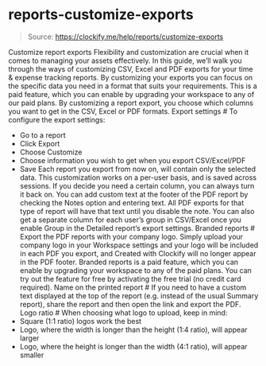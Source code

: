 # reports-customize-exports

> Source: https://clockify.me/help/reports/customize-exports

Customize report exports
Flexibility and customization are crucial when it comes to managing your assets effectively. In this guide, we’ll walk you through the ways of customizing CSV, Excel and PDF exports for your time & expense tracking reports. By customizing your exports you can focus on the specific data you need in a format that suits your requirements.
This is a paid feature, which you can enable by upgrading your workspace to any of our paid plans.
By customizing a report export, you choose which columns you want to get in the CSV, Excel or PDF formats.
Export settings #
To configure the export settings:
- Go to a report
- Click Export
- Choose Customize
- Choose information you wish to get when you export CSV/Excel/PDF
- Save
Each report you export from now on, will contain only the selected data.
This customization works on a per-user basis, and is saved across sessions. If you decide you need a certain column, you can always turn it back on.
You can add custom text at the footer of the PDF report by checking the Notes option and entering text. All PDF exports for that type of report will have that text until you disable the note.
You can also get a separate column for each user’s group in CSV/Excel once you enable Group in the Detailed report’s export settings.
Branded reports #
Export the PDF reports with your company logo.
Simply upload your company logo in your Workspace settings and your logo will be included in each PDF you export, and Created with Clockify will no longer appear in the PDF footer.
Branded reports is a paid feature, which you can enable by upgrading your workspace to any of the paid plans.
You can try out the feature for free by activating the free trial (no credit card required).
Name on the printed report #
If you need to have a custom text displayed at the top of the report (e.g. instead of the usual Summary report), share the report and then open the link and export the PDF.
Logo ratio #
When choosing what logo to upload, keep in mind:
- Square (1:1 ratio) logos work the best
- Logo, where the width is longer than the height (1:4 ratio), will appear larger
- Logo, where the height is longer than the width (4:1 ratio), will appear smaller